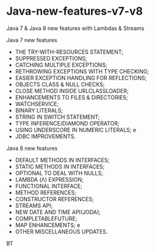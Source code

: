 # Java-new-features-v7-v8
Java 7 &amp; Java 8 new features with Lambdas &amp; Streams

Java 7 new features

- THE TRY-WITH-RESOURCES STATEMENT;
- SUPPRESSED EXCEPTIONS;
- CATCHING MULTIPLE EXCEPTIONS;
- RETHROWING EXCEPTIONS WITH TYPE CHECKING;
- EASIER EXCEPTION HANDLING FOR REFLECTIONS;
- OBJECTS CLASS & NULL CHECKS;
- CLOSE METHOD INSIDE URLCLASSLOADER;
- ENHANCEMENTS TO FILES & DIRECTORIES;
- WATCHSERVICE;
- BINARY LITERALS;
- STRING IN SWITCH STATEMENT;
- TYPE INFERENCE/DIAMOND OPERATOR;
- USING UNDERSCORE IN NUMERIC LITERALS; e
- JDBC IMPROVEMENTS.

Java 8 new features

- DEFAULT METHODS IN INTERFACES;
- STATIC METHODS IN INTERFACES;
- OPTIONAL TO DEAL WITH NULLS;
- LAMBDA (Λ) EXPRESSION;
- FUNCTIONAL INTERFACE;
- METHOD REFERENCES;
- CONSTRUCTOR REFERENCES;
- STREAMS API;
- NEW DATE AND TIME API(JODA);
- COMPLETABLEFUTURE;
- MAP ENHANCEMENTS; e
- OTHER MISCELLANEOUS UPDATES.

BT

